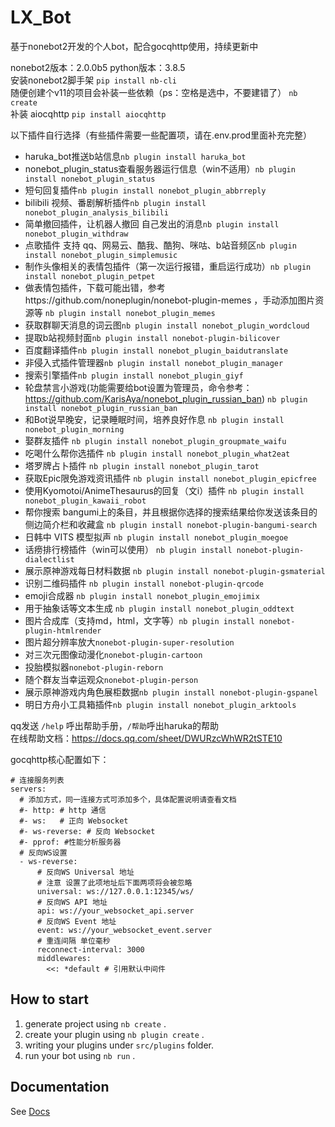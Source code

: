 # LX_Bot
基于nonebot2开发的个人bot，配合gocqhttp使用，持续更新中

nonebot2版本：2.0.0b5
python版本：3.8.5  
安装nonebot2脚手架 `pip install nb-cli`  
随便创建个v11的项目会补装一些依赖（ps：空格是选中，不要建错了） `nb create`  
补装 aiocqhttp  `pip install aiocqhttp`  

以下插件自行选择（有些插件需要一些配置项，请在.env.prod里面补充完整）  
- haruka_bot推送b站信息`nb plugin install haruka_bot`  
- nonebot_plugin_status查看服务器运行信息（win不适用）`nb plugin install nonebot_plugin_status`  
- 短句回复插件`nb plugin install nonebot_plugin_abbrreply`  
- bilibili 视频、番剧解析插件`nb plugin install nonebot_plugin_analysis_bilibili`  
- 简单撤回插件，让机器人撤回 自己发出的消息`nb plugin install nonebot_plugin_withdraw`  
- 点歌插件 支持 qq、网易云、酷我、酷狗、咪咕、b站音频区`nb plugin install nonebot_plugin_simplemusic`  
- 制作头像相关的表情包插件（第一次运行报错，重启运行成功）`nb plugin install nonebot_plugin_petpet`  
- 做表情包插件，下载可能出错，参考https://github.com/noneplugin/nonebot-plugin-memes ，手动添加图片资源等 `nb plugin install nonebot_plugin_memes`  
- 获取群聊天消息的词云图`nb plugin install nonebot_plugin_wordcloud`  
- 提取b站视频封面`nb plugin install nonebot-plugin-bilicover`  
- 百度翻译插件`nb plugin install nonebot_plugin_baidutranslate`  
- 非侵入式插件管理器`nb plugin install nonebot_plugin_manager`  
- 搜索引擎插件`nb plugin install nonebot_plugin_giyf`  
- 轮盘禁言小游戏(功能需要给bot设置为管理员，命令参考：https://github.com/KarisAya/nonebot_plugin_russian_ban) `nb plugin install nonebot_plugin_russian_ban`  
- 和Bot说早晚安，记录睡眠时间，培养良好作息 `nb plugin install nonebot_plugin_morning`  
- 娶群友插件 `nb plugin install nonebot_plugin_groupmate_waifu`  
- 吃喝什么帮你选插件 `nb plugin install nonebot_plugin_what2eat`  
- 塔罗牌占卜插件 `nb plugin install nonebot_plugin_tarot`  
- 获取Epic限免游戏资讯插件 `nb plugin install nonebot_plugin_epicfree`  
- 使用Kyomotoi/AnimeThesaurus的回复（文i）插件 `nb plugin install nonebot_plugin_kawaii_robot`
- 帮你搜索 bangumi上的条目，并且根据你选择的搜索结果给你发送该条目的侧边简介栏和收藏盒 `nb plugin install nonebot-plugin-bangumi-search`  
- 日韩中 VITS 模型拟声 `nb plugin install nonebot_plugin_moegoe`  
- 话痨排行榜插件（win可以使用） `nb plugin install nonebot-plugin-dialectlist`  
- 展示原神游戏每日材料数据 `nb plugin install nonebot-plugin-gsmaterial`  
- 识别二维码插件 `nb plugin install nonebot-plugin-qrcode`  
- emoji合成器 `nb plugin install nonebot_plugin_emojimix`  
- 用于抽象话等文本生成 `nb plugin install nonebot_plugin_oddtext`  
- 图片合成库（支持md，html，文字等）`nb plugin install nonebot-plugin-htmlrender`  
- 图片超分辨率放大`nonebot-plugin-super-resolution`  
- 对三次元图像动漫化`nonebot-plugin-cartoon`  
- 投胎模拟器`nonebot-plugin-reborn`  
- 随个群友当幸运观众`nonebot-plugin-person`  
- 展示原神游戏内角色展柜数据`nb plugin install nonebot-plugin-gspanel`  
- 明日方舟小工具箱插件`nb plugin install nonebot_plugin_arktools`  

qq发送 `/help` 呼出帮助手册，`/帮助`呼出haruka的帮助  
在线帮助文档：https://docs.qq.com/sheet/DWURzcWhWR2tSTE10  

gocqhttp核心配置如下：
```
# 连接服务列表
servers:
  # 添加方式，同一连接方式可添加多个，具体配置说明请查看文档
  #- http: # http 通信
  #- ws:   # 正向 Websocket
  #- ws-reverse: # 反向 Websocket
  #- pprof: #性能分析服务器
  # 反向WS设置
  - ws-reverse:
      # 反向WS Universal 地址
      # 注意 设置了此项地址后下面两项将会被忽略
      universal: ws://127.0.0.1:12345/ws/
      # 反向WS API 地址
      api: ws://your_websocket_api.server
      # 反向WS Event 地址
      event: ws://your_websocket_event.server
      # 重连间隔 单位毫秒
      reconnect-interval: 3000
      middlewares:
        <<: *default # 引用默认中间件

```

## How to start

1. generate project using `nb create` .
2. create your plugin using `nb plugin create` .
3. writing your plugins under `src/plugins` folder.
4. run your bot using `nb run` .

## Documentation

See [Docs](https://v2.nonebot.dev/)
